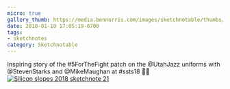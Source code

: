 ```yaml
---
micro: true
gallery_thumb: https://media.bennorris.com/images/sketchnotable/thumbs/silicon-slopes-2018-sketchnote-21.jpg
date: 2018-01-19 17:05:19-0700
tags:
- sketchnotes
category: Sketchnotable
---
```


Inspiring story of the #5ForTheFight patch on the @UtahJazz uniforms with @StevenStarks and @MikeMaughan at #ssts18 ✍🏼 [![Silicon slopes 2018 sketchnote 21](https://media.bennorris.com/images/sketchnotable/silicon-slopes-2018/silicon-slopes-2018-sketchnote-21.jpg)](https://media.bennorris.com/images/sketchnotable/silicon-slopes-2018/silicon-slopes-2018-sketchnote-21.jpg)